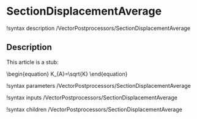 # SectionDisplacementAverage

!syntax description /VectorPostprocessors/SectionDisplacementAverage

## Description

This article is a stub:

\begin{equation}
K_{A}=\sqrt{K}
\end{equation}


!syntax parameters /VectorPostprocessors/SectionDisplacementAverage

!syntax inputs /VectorPostprocessors/SectionDisplacementAverage

!syntax children /VectorPostprocessors/SectionDisplacementAverage
